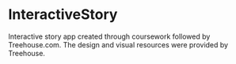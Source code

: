# InteractiveStory
Interactive story app created through coursework followed by Treehouse.com. The design and visual resources were provided by Treehouse.

